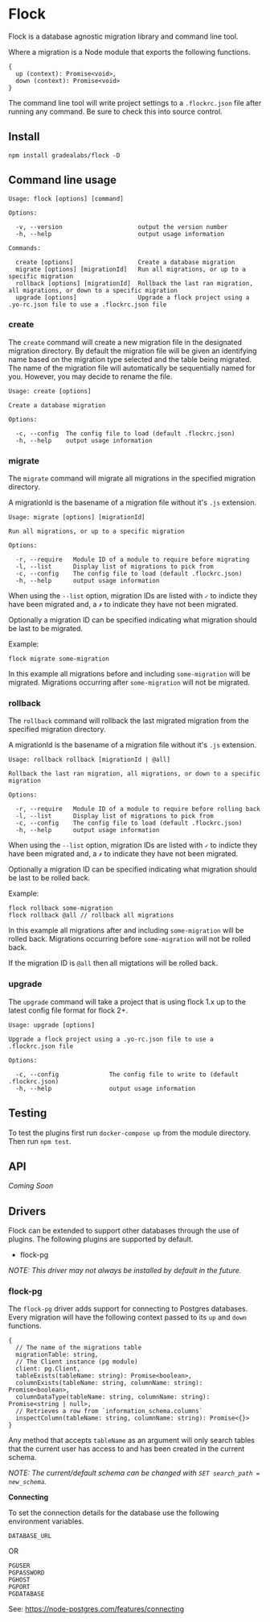 # Flock

Flock is a database agnostic migration library and command line tool.

Where a migration is a Node module that exports the following functions.

```
{
  up (context): Promise<void>,
  down (context): Promise<void>
}
```

The command line tool will write project settings to a `.flockrc.json` file
after running any command. Be sure to check this into source control.

## Install

```
npm install gradealabs/flock -D
```

## Command line usage

```
Usage: flock [options] [command]

Options:

  -v, --version                     output the version number
  -h, --help                        output usage information

Commands:

  create [options]                  Create a database migration
  migrate [options] [migrationId]   Run all migrations, or up to a specific migration
  rollback [options] [migrationId]  Rollback the last ran migration, all migrations, or down to a specific migration
  upgrade [options]                 Upgrade a flock project using a .yo-rc.json file to use a .flockrc.json file
```

### create

The `create` command will create a new migration file in the designated migration directory.
By default the migration file will be given an identifying name based on the migration
type selected and the table being migrated. The name of the migration file will
automatically be sequentially named for you. However, you may decide to rename
the file.

```
Usage: create [options]

Create a database migration

Options:

  -c, --config  The config file to load (default .flockrc.json)
  -h, --help    output usage information
```

### migrate

The `migrate` command will migrate all migrations in the specified migration directory.

A migrationId is the basename of a migration file without it's `.js` extension.

```
Usage: migrate [options] [migrationId]

Run all migrations, or up to a specific migration

Options:

  -r, --require   Module ID of a module to require before migrating
  -l, --list      Display list of migrations to pick from
  -c, --config    The config file to load (default .flockrc.json)
  -h, --help      output usage information
```

When using the `--list` option, migration IDs are listed with `✓` to indicte they
have been migrated and, a `✗` to indicate they have not been migrated.

Optionally a migration ID can be specified indicating what migration should be
last to be migrated.

Example:
```
flock migrate some-migration
```

In this example all migrations before and including `some-migration` will be
migrated. Migrations occurring after `some-migration` will not be migrated.

### rollback

The `rollback` command will rollback the last migrated migration from the specified
migration directory.

A migrationId is the basename of a migration file without it's `.js` extension.

```
Usage: rollback rollback [migrationId | @all]

Rollback the last ran migration, all migrations, or down to a specific migration

Options:

  -r, --require   Module ID of a module to require before rolling back
  -l, --list      Display list of migrations to pick from
  -c, --config    The config file to load (default .flockrc.json)
  -h, --help      output usage information
```

When using the `--list` option, migration IDs are listed with `✓` to indicte they
have been migrated and, a `✗` to indicate they have not been migrated.

Optionally a migration ID can be specified indicating what migration should be
last to be rolled back.

Example:
```
flock rollback some-migration
flock rollback @all // rollback all migrations
```

In this example all migrations after and including `some-migration` will be
rolled back. Migrations occurring before `some-migration` will not be rolled back.

If the migration ID is `@all` then all migtations will be rolled back.

### upgrade

The `upgrade` command will take a project that is using flock 1.x up to the
latest config file format for flock 2+.

```
Usage: upgrade [options]

Upgrade a flock project using a .yo-rc.json file to use a .flockrc.json file

Options:

  -c, --config              The config file to write to (default .flockrc.json)
  -h, --help                output usage information
```

## Testing

To test the plugins first run `docker-compose up` from the module directory.
Then run `npm test`.

## API

*Coming Soon*

## Drivers

Flock can be extended to support other databases through the use of plugins. The
following plugins are supported by default.

- flock-pg

*NOTE: This driver may not always be installed by default in the future.*

### flock-pg

The `flock-pg` driver adds support for connecting to Postgres databases. Every
migration will have the following context passed to its `up` and `down` functions.

```
{
  // The name of the migrations table
  migrationTable: string,
  // The Client instance (pg module)
  client: pg.Client,
  tableExists(tableName: string): Promise<boolean>,
  columnExists(tableName: string, columnName: string): Promise<boolean>,
  columnDataType(tableName: string, columnName: string): Promise<string | null>,
  // Retrieves a row from `information_schema.columns`
  inspectColumn(tableName: string, columnName: string): Promise<{}>
}
```

Any method that accepts `tableName` as an argument will only search tables that
the current user has access to and has been created in the current schema.

*NOTE: The current/default schema can be changed with `SET search_path = new_schema`.*

**Connecting**

To set the connection details for the database use the following environment
variables.

```
DATABASE_URL
```

OR

```
PGUSER
PGPASSWORD
PGHOST
PGPORT
PGDATABASE
```

See: https://node-postgres.com/features/connecting
